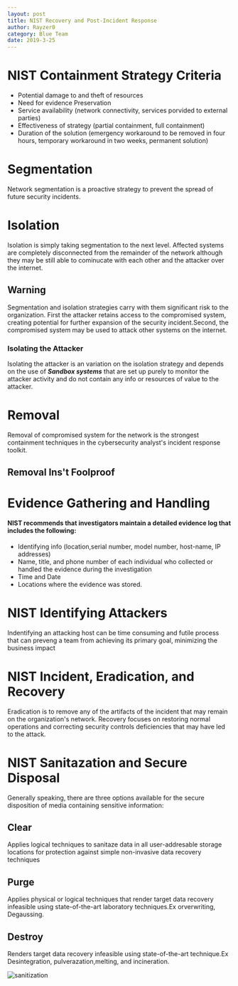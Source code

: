 ```yaml
---
layout: post
title: NIST Recovery and Post-Incident Response
author: Rayzer0
category: Blue Team
date: 2019-3-25
---
```


# NIST Containment  Strategy Criteria

- Potential damage to and theft of resources
- Need for evidence Preservation
- Service availability (network connectivity, services porvided to external parties)
- Effectiveness of strategy (partial containment, full containment)
- Duration of the solution (emergency workaround to be removed in four hours, temporary workaround in two weeks, permanent solution)

# Segmentation
 Network segmentation is a proactive strategy to prevent the spread of future security incidents.

# Isolation
 Isolation is simply taking segmentation to the next level. Affected systems are completely disconnected from the remainder of the network although they may be still able to cominucate with each other and the attacker over the internet.

## Warning
 Segmentation and isolation strategies carry with them significant risk to the organization. First the attacker retains access to the compromised system, creating potential for further  expansion of the security incident.Second, the compromised system may be used to attack other systems on the internet.

### Isolating the Attacker
 Isolating the attacker is an variation on the isolation strategy and depends on the use of ***Sandbox systems*** that are set up purely to monitor the attacker activity and do not  contain any info or resources of value to the attacker. 

# Removal 
 Removal of compromised system for the network is the strongest containment techniques in the cybersecurity analyst's incident response toolkit.

## Removal Ins't Foolproof

# Evidence Gathering and Handling
#### NIST recommends that investigators maintain a detailed evidence log that includes the following:
- Identifying info (location,serial number, model number, host-name, IP  addresses)
- Name, title, and phone number of each individual who collected or handled the evidence during the investigation
- Time and Date 
- Locations where the evidence was stored.

# NIST Identifying Attackers
 Indentifying an attacking host can be time consuming and futile process that can preveng a team from achieving its primary goal, minimizing the business impact

# NIST Incident, Eradication, and Recovery

 Eradication is to remove any of the artifacts of the incident that may remain on the organization's network.
 Recovery focuses on restoring normal operations and correcting security controls deficiencies that may have led to the attack.

# NIST Sanitazation and Secure Disposal
 Generally speaking, there are three options available for the secure disposition of media containing sensitive information:

## Clear
Applies logical techniques to sanitaze data in all user-addresable storage locations for protection against simple non-invasive data recovery techniques

## Purge
Applies physical or logical techniques that render target data recovery infeasible using state-of-the-art laboratory techniques.Ex orverwriting, Degaussing.


## Destroy
Renders target data recovery infeasible using state-of-the-art technique.Ex Desintegration, pulverazation,melting, and incineration.

![sanitization](https://cdn.shortpixel.ai/client/q_lossless,ret_img,w_629/https://www.ewastesecurity.com/wp-content/uploads/2016/11/Screen-Shot-2017-05-03-at-2.09.40-PM.png)

